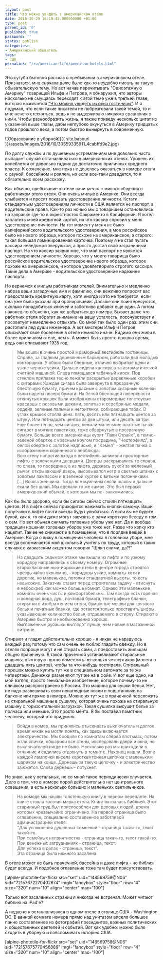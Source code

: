```yaml
---
layout: post
title: Что можно увидеть в американском отеле
date: 2016-10-29 16:19:45.000000000 +01:00
type: post
parent_id: '0'
published: true
password: ''
status: publish
categories:
- Американский обыватель
tags:
- США
permalink: "/ru/american-life/american-hotels.html"
---
```

Это&nbsp;сугубо бытовой рассказ о пребывании в американском отеле. Признаться, мне сначала даже было как-то неудобно писать на такую обывательскую тему. Но вот начав перечитывать "Одноэтажную Америку" товарищей Ильфа и Петрова, я обнаружил, что авторы нисколько не смущаясь переходят к этой теме&nbsp;уже в третьей главе, которая называется ["Что можно увидеть из окна гостиницы"](http://lib.ru/ILFPETROV/amerika.txt_with-big-pictures.html#4).&nbsp;И я подумал, что если такие писатели не побрезговали такой темой, то и мне нечего стесняться, ведь я не выдерживаю никакого сравнения с ними. Чтобы разнообразить жизнь, я также приведу несколько цитат из указанной выше главы, дабы неглубоко окунуться в Америку тридцатых годов прошлого века, а потом быстро вынырнуть в современную.

![Образование в уборной]({{ site.baseurl }}/assets/images/2016/10/30559335911_4cabffd9e2.jpg)

По долгу службы и по душевным устремлениям&nbsp;мне довольно часто выпадает случай останавливаться в американских отелях. Уровень их колеблется от довольно гадких до достаточно приличных среднего класса. К сожалению, мне пока не довелось оказаться в номере отеля с сауной, бассейном и роялем, но если все-таки доведется, то я обязательно всем расскажу.

Как обычно, пребывание в отеле начинается с милого общения с работником этого отеля. Они очень милые в Америке. Они всегда улыбаются и просят показать удостоверение личности. Кстати, стандартным удостоверениям личности в США является не паспорт, а водительские права. Как-то раз ночью мы с товарищем остановились на заправке где-то в окрестностях Сакраменто в Калифорнии. Я хотел заплатить моей кредитной картой, на что кассир спросил у меня удостоверение личности. На тот момент у меня не было калифорнийского водительского удостоверения, а мое российское было не нового образца, которое похоже на американское, а старого: такая большая ламинированная карточка. Поэтому я не стал пугать кассира неведомой зверушкой, а просто достал свой заграничный паспорт. На что кассир заявил мне, что мой паспорт не является удостоверением личности. Хорошо, что у моего товарища было российское водительское удостоверение нового образца, которое похоже на американское, и которое удовлетворило строгого кассира. Такие дела в Америке - водительское удостоверение надежнее паспорта.

Но вернемся к милым работникам отелей. Внимательно и медленно набрав ваши загадочные имя и фамилию, они вежливо попросят вас предоставить кредитную карту, хотя иногда и это не требуется, если она уже была указана при бронировании. Дальше они поинтересуются, сколько понадобиться ключей и заботливо добавят еще один. А потом наконец-то объяснят, как же&nbsp;добраться до номера. Бывает даже что работник отеля обратит внимание на вашу усталость, посочувствует и посоветует немедленно отдыхать. Со мной так было один раз: этим они растопили лед души инженера. А вот мистеры Ильф и Петров описывают свое поселение в отеле немного иначе. Видимо они жили в более приличном отеле, чем я. А может быть просто прошло время, ведь они описывают 1935 год:

> Мы вошли в очень простой мраморный вестибюль гостиницы. Справа, за гладким деревянным барьером, работали два молодых конторщика. У обоих были бледные, отлично выбритые щеки и узкие черные усики. Дальше сидела кассирша за автоматической счетной машиной. Слева помещался табачный киоск. Под стеклом прилавка тесно лежали раскрытые деревянные коробки с сигарами: Каждая сигара была завернута в прозрачную блестящую бумагу, причем красные с золотом сигарные колечки были надеты поверх бумаги. На белой блестящей поверхности откинутых крышек были изображены старомодные толстоусые красавцы с розовыми щеками, золотые и серебряные медали, ордена, зеленые пальмы и негритянки, собирающие табак. В углах крышек стояла цена: пять, десять или пятнадцать центов за штуку. Или пятнадцать центов за две штуки, или десять за три. Еще более тесно, чем сигары, лежали маленькие плотные пачки сигарет в мягких пакетиках, тоже обвернутых в прозрачную бумагу. Больше всего американцы курят "Лаки Страйк", в темно-зеленой обертке с красным кругом посредине, "Честерфилд", в белой обертке с золотой надписью, и "Кэмел" - желтая пачка с изображением коричневого верблюда.  
> Всю стену напротив входа в вестибюль занимали просторные лифты с золочеными дверцами. Дверцы раскрывались то справа, то слева, то посредине, а из лифта, держась рукой за железный рычаг, открывающий дверь, высовывался негр в светлых штанах с золотым лампасом и в зеленой куртке с витыми погончиками. [...]&nbsp;Вошла женщина. Тогда все мужчины сняли шляпы и дальше ехали без шляп. Мы сделали то же самое. Это был первый американский обычай, с которым мы по- знакомились.

Как бы&nbsp;было здорово, если бы сигары сейчас стоили&nbsp;пятнадцать центов. И в лифте сейчас приходится нажимать кнопки самому. Ваши попутчики в лифте почти всегда будут улыбаться. А если вы не будете букой, как я, то они даже могут&nbsp;завязать&nbsp;с вами короткую беседу о том, о сем. Но вот обычая снимать головные уборы уже нет. Да и вообще традиции ношения головных уборов уже тоже нет. Разве что кепку кто нацепит. Так ее не снимают и в помещении, что в порядке вещей в Америке. Когда я вижу в помещении человека в головном уборе, мне всегда вспоминается мой школьный учитель по труду, который в таких случаях с кавказским акцентом говорил "Шляп сними, да?!"

> На двадцать седьмом этаже мы вышли из лифта и по узкому коридору направились к своему номеру. Огромные второклассные нью-йоркские отели в центре города строятся чрезвычайно экономно, - коридоры узкие, комнаты хотя и дорогие, но маленькие, потолки стандартной высоты, то есть невысокие. Заказчик ставит перед строителем задачу - втиснуть в небоскреб как можно больше комнат. Однако эти маленькие комнаты очень чисты и комфортабельны. Там всегда есть горячая и холодная вода, душ, почтовая бумага, телеграфные бланки, открытки с изображением отеля, бумажные мешки для грязного белья и печатные бланки, где остается только проставить цифры, указывающие количество белья, отдаваемого в стирку. Стирают в Америке быстро и необыкновенно хорошо.  
> Выглаженные рубашки выглядят лучше, чем новые в магазинной витрине.

Стирают и гладят действительно хорошо - я никак не нарадуюсь каждый раз, потому что сам очень не люблю гладить одежду. Но в отелях попроще могут и не стирать сами, а предоставить жильцам общую прачечную. В такой прачечной устанавливают стиральные машины, в которую нужно поместить несколько четвертаков (монета в двадцать пять центов), чтобы та что-нибудь постирала. Стиральный порошок можно купить тут же в специальном автомате за те же четвертаки. Денежки разменяют тут же на в фойе. И вот еще одно, на мой взгляд, просто гениальное изобретение, которое почему-то не слишком распространено в России. Это машина для сушки белья. Нет, не надо развешивать свои ненаглядные носки&nbsp;и подштанники на балконе или прямо в номере. Можно их тут же в прачечной переложить из стиральной машины в сушилку, которая очень похожа на стиральную машину с горизонтальной загрузкой. Такая сушилка высушит белье за полчаса или меньше. Это просто мечта. Я бы поставил памятник человеку, который это придумал.

> Войдя в номер, мы принялись отыскивать выключатель и долгое время никак не могли понять, как здесь включается электричество. Мы бродили по комнатам сперва впотьмах, потом жгли спички, обшарили все стены, исследовали двери и окна, но выключателей нигде не было. Несколько раз мы приходили в отчаяние и садились отдохнуть в темноте. Наконец нашли. Возле каждой лампочки висела короткая тонкая цепочка с маленьким шариком на конце. Дернешь за такую цепочку - и электричество зажжется. Слова дернешь - потухнет.

Не знаю, как у остальных, но со мной такое периодически случается. Дело в том, что в номере порой действительно нет центрального освещения, а есть несколько больших и маленьких светильников.

> На комоде мы нашли толстенькую книгу в черном переплете. На книге стояла золотая марка отеля. Книга оказалась библией. Этот старинный труд был приспособлен для деловых людей, время которых чрезвычайно ограничено. На первой странице было оглавление, специально составленное заботливой администрацией отеля:  
> "Для успокоения душевных сомнений - страница такая-то, текст такой-то.  
> При семейных неприятностях - страница такая-то, текст такой-то.  
> При денежных затруднениях - страница, текст.  
> Для успеха в делах - страница, текст".  
> Эта страница была немного засалена.

В отеле может не быть прачечной, бассейна и даже лифта - но библия будет всегда. И подобное оглавление тоже там будет присутствовать.

[alpine-phototile-for-flickr src="set" uid="148569758@N06" sid="72157672270402674" imgl="fancybox" style="floor" row="4" size="320" num="10" align="center" max="100"]

Только вот засаленных страниц я никогда не встречал. Может&nbsp;читают библию на iPad'е?

А недавно я останавливался в одном отеле в столице США - Washington DC. В ванной комнате номера прямо над унитазом висело большое панно составленное из фотографий президентов, важных политических и общественных деятелей и событий. Вот как&nbsp;удобно: можно было сходить в уборную и повспоминать историю США.

[alpine-phototile-for-flickr src="set" uid="148569758@N06" sid="72157675770456886" imgl="fancybox" style="floor" row="4" size="320" num="10" align="center" max="100"]

